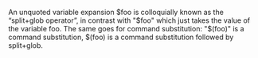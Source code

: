 An unquoted variable expansion $foo is colloquially known as the “split+glob operator”, in contrast with "$foo" which just takes the value of the variable foo. The same goes for command substitution: "$(foo)" is a command substitution, $(foo) is a command substitution followed by split+glob.
